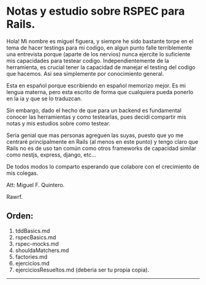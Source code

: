 # Notas y estudio sobre RSPEC para Rails.

Hola! Mi nombre es miguel figuera, y siempre he sido bastante torpe en el tema de hacer testings para mi codigo, en algun punto falle terriblemente una entrevista porque (aparte de los nervios) nunca ejercite lo suficiente mis capacidades para testear codigo. Independientemente de la herramienta, es crucial tener la capacidad de manejar el testing del codigo que hacemos. Asi sea simplemente por conocimiento general.

Esta en español porque escribiendo en español memorizo mejor. Es mi lengua materna, pero esta escrito de forma que cualquiera pueda ponerlo en la ia y que se lo traduzcan.

Sin embargo, dado el hecho de que para un backend es fundamental conocer las herramientas y como testearlas, pues decidí compartir mis notas y mis estudios sobre como testear.

Seria genial que mas personas agreguen las suyas, puesto que yo me centraré principalmente en Rails (al menos en este punto) y tengo claro que Rails no es de uso tan común como otros frameworks de capacidad similar como nestjs, express, django, etc...

De todos modos lo comparto esperando que colabore con el crecimiento de mis colegas.

Att: Miguel F. Quintero.

Rawrf.

## Orden:

1. tddBasics.md
2. rspecBasics.md
3. rspec-mocks.md
4. shouldaMatchers.md
5. factories.md
6. ejercicios.md
7. ejerciciosResueltos.md (deberia ser tu propia copia).

---
